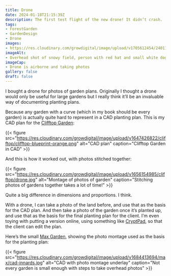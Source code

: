```yaml
---
title: Drone
date: 2024-01-18T21:15:39Z
description: The first test flight of the new drone! It didn’t crash.
tags: 
- ForestGarden
- GardenDesign
- Drone
images: 
- https://res.cloudinary.com/growdigital/image/upload/v1705612454/240118-drone-snow.jpg
imageAlt: 
- Overhead shot of snowy field, person with red hat and small white dog
imageCap:
- Drone is airborne and taking photos
gallery: false
draft: false
---
```


I bought a drone for photos of garden plans. Originally I thought a drone would only be useful for large gardens but I really think it’ll be an invaluable way of documenting planting plans.

Because any garden with a curve (which in my book should be every garden) is actually quite hard to represent in a CAD planting plan. This is my CAD plan for the [Clifftop Garden](https://natureworks.org.uk/portfolio/clifftop):

{{< figure src="https://res.cloudinary.com/growdigital/image/upload/v1647426822/clifftop/clifftop-blueprint-orange.png" alt="CAD plan" caption="Clifftop Garden in CAD" >}}

And this is how it worked out, with photos stitched together:

{{< figure src="https://res.cloudinary.com/growdigital/image/upload/v1656154985/clifftop/drone.jpg" alt="Montage of photos of garden" caption="Stitching photos of gardens together takes a lot of time!" >}}

Quite a big difference in dimensions and proportions. I think.

With a drone, I can take a photo of the land before, and use that as the basis for the CAD plan. And then take a photo of the garden once it’s planted up, and use that as the basis for the final planting plan for the client. I’m even toying with putting a version online, using something like [CryptPad](https://cryptpad.fr/), so that the client can edit the plan.

Here’s the small [Max Garden](https://www.natureworks.org.uk/portfolio/max/), showing the photo montage used as the basis for the planting plan:

{{< figure src="https://res.cloudinary.com/growdigital/image/upload/v1684413694/max/cad-innards.jpg" alt="CAD with photo montage underlay" caption="Not every garden is small enough with steps to take overhead photos" >}}


